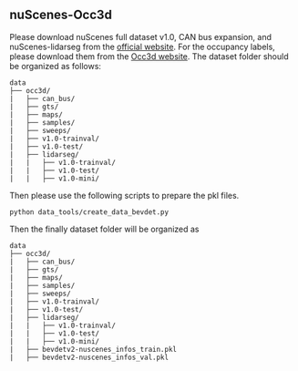 ## nuScenes-Occ3d
Please download nuScenes full dataset v1.0, CAN bus expansion, and nuScenes-lidarseg from the [official website](https://www.nuscenes.org/download). For the occupancy labels, please download them from the [Occ3d website](https://tsinghua-mars-lab.github.io/Occ3D/). The dataset folder should be organized as follows:
```
data
├── occ3d/
|   ├── can_bus/
|   ├── gts/
|   ├── maps/
|   ├── samples/
|   ├── sweeps/
|   ├── v1.0-trainval/
|   ├── v1.0-test/
|   ├── lidarseg/
|   |   ├── v1.0-trainval/
|   |   ├── v1.0-test/
|   |   ├── v1.0-mini/
```
Then please use the following scripts to prepare the pkl files.
```shell
python data_tools/create_data_bevdet.py
```
Then the finally dataset folder will be organized as
```
data
├── occ3d/
|   ├── can_bus/
|   ├── gts/
|   ├── maps/
|   ├── samples/
|   ├── sweeps/
|   ├── v1.0-trainval/
|   ├── v1.0-test/
|   ├── lidarseg/
|   |   ├── v1.0-trainval/
|   |   ├── v1.0-test/
|   |   ├── v1.0-mini/
|   ├── bevdetv2-nuscenes_infos_train.pkl
|   ├── bevdetv2-nuscenes_infos_val.pkl
```